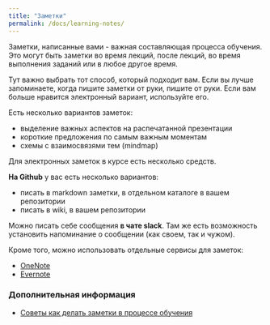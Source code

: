 ```yaml
---
title: "Заметки"
permalink: /docs/learning-notes/
---
```


Заметки, написанные вами - важная составляющая процесса обучения.
Это могут быть заметки во время лекций, после лекций, во время выполнения заданий или в любое другое время.

Тут важно выбрать тот способ, который подходит вам.
Если вы лучше запоминаете, когда пишите заметки от руки, пишите от руки.
Если вам больше нравится электронный вариант, используйте его.

Есть несколько вариантов заметок:

* выделение важных аспектов на распечатанной презентации
* короткие предложения по самым важным моментам
* схемы с взаимосвязями тем (mindmap)

Для электронных заметок в курсе есть несколько средств.

__На Github__ у вас есть несколько вариантов:

* писать в markdown заметки, в отдельном каталоге в вашем репозитории
* писать в wiki, в вашем репозитории

Можно писать себе сообщения __в чате slack__.
Там же есть возможность установить напоминание о сообщении (как своем, так и чужом).

Кроме того, можно использовать отдельные сервисы для заметок:

* [OneNote](https://www.onenote.com/)
* [Evernote](https://www.evernote.com)


### Дополнительная информация

* [Советы как делать заметки в процессе обучения](http://www2.open.ac.uk/students/skillsforstudy/how-to-take-notes.php)
